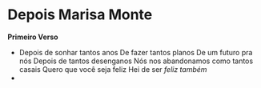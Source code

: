 <h1>Depois Marisa Monte</h1>

**Primeiro Verso**

- Depois de sonhar tantos anos
  De fazer tantos planos
  De um futuro pra nós
  Depois de tantos desenganos
  Nós nos abandonamos como tantos casais
  Quero que você seja feliz
  Hei de ser _feliz também_
- 


